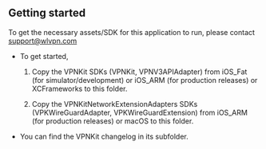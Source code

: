 ## Getting started

To get the necessary assets/SDK for this application to run, please contact support@wlvpn.com

- To get started, 
    1. Copy the VPNKit SDKs (VPNKit, VPNV3APIAdapter) from iOS_Fat (for simulator/development) or iOS_ARM (for production releases) or XCFrameworks to this folder.
    
    2. Copy the VPNKitNetworkExtensionAdapters SDKs (VPKWireGuardAdapter, VPKWireGuardExtension) from iOS_ARM (for production releases) or macOS to this folder.

- You can find the VPNKit changelog in its subfolder.
